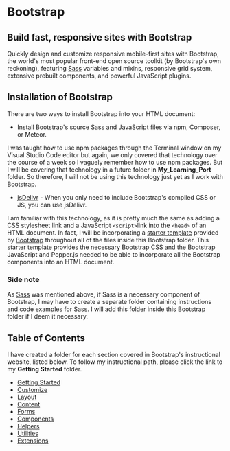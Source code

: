 # Bootstrap

## Build fast, responsive sites with Bootstrap

Quickly design and customize responsive mobile-first sites with Bootstrap, the world's most popular front-end open source toolkit (by Bootstrap's own reckoning), featuring [Sass](https://sass-lang.com/) variables and mixins, responsive grid system, extensive prebuilt components, and powerful JavaScript plugins.

## Installation of Bootstrap

There are two ways to install Bootstrap into your HTML document:

* Install Bootstrap's source Sass and JavaScript files via npm, Composer, or Meteor.

I was taught how to use npm packages through the Terminal window on my Visual Studio Code editor but again, we only covered that technology over the course of a week so I vaguely remember how to use npm packages. But I will be covering that technology in a future folder in **My_Learning_Port** folder. So therefore, I will not be using this technology just yet as I work with Bootstrap.

* [jsDelivr](https://www.jsdelivr.com/) - When you only need to include Bootstrap's compiled CSS or JS, you can use jsDelivr.

I am familiar with this technology, as it is pretty much the same as adding a CSS stylesheet link and a JavaScript ```<script>```link into the ```<head>``` of an HTML document. In fact, I will be incorporating a [starter template](https://github.com/AndrewSRea/My_Learning_Port/blob/main/Bootstrap/starter-template.html) provided by [Bootstrap](https://getbootstrap.com/docs/5.0/getting-started/introduction/#starter-template) throughout all of the files inside this Bootstrap folder. 
This starter template provides the necessary Bootstrap CSS and the Bootstrap JavaScript and Popper.js needed to be able to incorporate
all the Bootstrap components into an HTML document.

### Side note

As [Sass](https://sass-lang.com/) was mentioned above, if Sass is a necessary component of Bootstrap, I may have to create a separate folder containing instructions and code examples for Sass. I will add this folder inside this Bootstrap folder if I deem it necessary.

## Table of Contents

I have created a folder for each section covered in Bootstrap's instructional website, listed below. To follow my instructional path, please click the link to my **Getting Started** folder.

* [Getting Started](https://github.com/AndrewSRea/My_Learning_Port/tree/main/Bootstrap/Getting_Started#getting-started)
* [Customize]()
* [Layout](https://github.com/AndrewSRea/My_Learning_Port/tree/main/Bootstrap/Layout#bootstrap-layout)
* [Content](https://github.com/AndrewSRea/My_Learning_Port/tree/main/Bootstrap/Content#bootstrap-content)
* [Forms](https://github.com/AndrewSRea/My_Learning_Port/tree/main/Bootstrap/Forms#bootstrap-forms)
* [Components](https://github.com/AndrewSRea/My_Learning_Port/tree/main/Bootstrap/Components#bootstrap-components)
* [Helpers](https://github.com/AndrewSRea/My_Learning_Port/tree/main/Bootstrap/Helpers#helpers)
* [Utilities](https://github.com/AndrewSRea/My_Learning_Port/tree/main/Bootstrap/Utilities#utilities)
* [Extensions]()